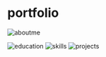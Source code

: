 # portfolio
![aboutme](https://user-images.githubusercontent.com/111737471/222945428-6bdefded-b640-44aa-872c-a814ae72cb81.png)

![education](https://user-images.githubusercontent.com/111737471/222945379-bcf351a4-03fe-43be-af0f-e406bf163668.png)
![skills](https://user-images.githubusercontent.com/111737471/222945461-ca2c9723-25e0-4f07-a161-60318d70658a.png)
![projects](https://user-images.githubusercontent.com/111737471/222945480-3fb0d7c9-d204-404f-8cfb-6b7a9e6800da.png)

